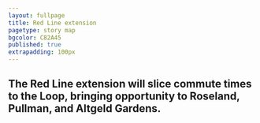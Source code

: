 ```yaml
---
layout: fullpage
title: Red Line extension
pagetype: story map
bgcolor: C82A45
published: true
extrapadding: 100px
---
```


## The Red Line extension will slice commute times to the Loop, bringing opportunity to **Roseland**, **Pullman**, and **Altgeld Gardens**.